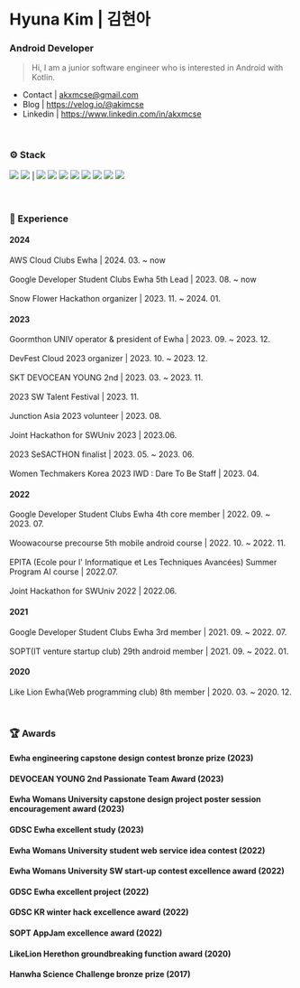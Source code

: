 # Hyuna Kim | 김현아
### Android Developer
> Hi, I am a junior software engineer who is interested in Android with Kotlin.

- Contact | akxmcse@gmail.com 
- Blog | https://velog.io/@akimcse
- Linkedin | https://www.linkedin.com/in/akxmcse

<br>

### ⚙️ Stack
<img src="https://img.shields.io/badge/Kotlin-7F52FF?style=flat-square&logo=Kotlin&logoColor=white"/> <img src="https://img.shields.io/badge/Android-3DDC84?style=flat-square&logo=Android&logoColor=white"/> | <img src="https://img.shields.io/badge/C-A8B9CC?style=flat-square&logo=C&logoColor=white"/> <img src="https://img.shields.io/badge/C++-00599C?style=flat-square&logo=C%2B%2B&logoColor=white"/> <img src="https://img.shields.io/badge/java-007396?style=flat-square&logo=java&logoColor=white"/>  <img src="https://img.shields.io/badge/HTML5-E34F26?style=flat-square&logo=HTML5&logoColor=white"/> <img src="https://img.shields.io/badge/CSS3-1572B6?style=flat-square&logo=CSS3&logoColor=white"/> <img src="https://img.shields.io/badge/javascript-F7DF1E?style=flat-square&logo=javascript&logoColor=white"/> <img src="https://img.shields.io/badge/ReactNative-61DAFB?style=flat-square&logo=React&logoColor=white"/> <img src="https://img.shields.io/badge/unity-black?style=flat-square&logo=Unity&logoColor=white"/>
<br><br><br>

### 🎯 Experience
#### 2024
AWS Cloud Clubs Ewha | 2024. 03. ~ now
</br></br>
Google Developer Student Clubs Ewha 5th Lead | 2023. 08. ~ now 
</br></br>
Snow Flower Hackathon organizer | 2023. 11. ~ 2024. 01.

#### 2023
Goormthon UNIV operator & president of Ewha | 2023. 09. ~ 2023. 12.
</br></br>
DevFest Cloud 2023 organizer | 2023. 10. ~ 2023. 12.
</br></br>
SKT DEVOCEAN YOUNG 2nd | 2023. 03. ~ 2023. 11.
</br></br>
2023 SW Talent Festival | 2023. 11.
</br></br>
Junction Asia 2023 volunteer | 2023. 08.
</br></br>
Joint Hackathon for SWUniv 2023 | 2023.06.
</br></br>
2023 SeSACTHON finalist | 2023. 05. ~ 2023. 06.
</br></br>
Women Techmakers Korea 2023 IWD : Dare To Be Staff | 2023. 04.

#### 2022
Google Developer Student Clubs Ewha 4th core member | 2022. 09. ~ 2023. 07.
</br></br>
Woowacourse precourse 5th mobile android course | 2022. 10. ~ 2022. 11.
</br></br>
EPITA (Ecole pour l' Informatique et Les Techniques Avancées) Summer Program AI course | 2022.07.
</br></br>
Joint Hackathon for SWUniv 2022 | 2022.06.

#### 2021
Google Developer Student Clubs Ewha 3rd member  |  2021. 09. ~ 2022. 07. 
</br></br>
SOPT(IT venture startup club) 29th android member  |  2021. 09. ~ 2022. 01. 

#### 2020
Like Lion Ewha(Web programming club) 8th member  |  2020. 03. ~ 2020. 12.

<br>

### 🏆 Awards
#### Ewha engineering capstone design contest bronze prize (2023)
#### DEVOCEAN YOUNG 2nd Passionate Team Award (2023)
#### Ewha Womans University capstone design project poster session encouragement award (2023)
#### GDSC Ewha excellent study (2023)
#### Ewha Womans University student web service idea contest (2022)
#### Ewha Womans University SW start-up contest excellence award (2022)
#### GDSC Ewha excellent project (2022)
#### GDSC KR winter hack excellence award (2022)
#### SOPT AppJam excellence award (2022)
#### LikeLion Herethon groundbreaking function award (2020)
#### Hanwha Science Challenge bronze prize (2017)
<br>

<!--
**akimcse/akimcse** is a ✨ _special_ ✨ repository because its `README.md` (this file) appears on your GitHub profile.

Here are some ideas to get you started:

- 🔭 I’m currently working on ...
- 🌱 
- 👯 I’m looking to collaborate on ...
- 🤔 I’m looking for help with ...
- 💬 Ask me about ...
- 📫 How to reach me: ...
- 😄 Pronouns: ...
- ⚡ Fun fact: ...
-->
